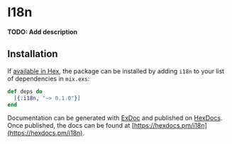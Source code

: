 # I18n

**TODO: Add description**

## Installation

If [available in Hex](https://hex.pm/docs/publish), the package can be installed
by adding `i18n` to your list of dependencies in `mix.exs`:

```elixir
def deps do
  [{:i18n, "~> 0.1.0"}]
end
```

Documentation can be generated with [ExDoc](https://github.com/elixir-lang/ex_doc)
and published on [HexDocs](https://hexdocs.pm). Once published, the docs can
be found at [https://hexdocs.pm/i18n](https://hexdocs.pm/i18n).

